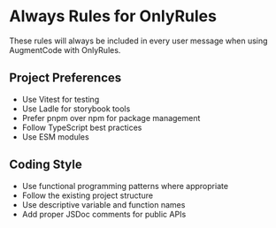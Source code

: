 # Always Rules for OnlyRules

These rules will always be included in every user message when using AugmentCode with OnlyRules.

## Project Preferences
- Use Vitest for testing
- Use Ladle for storybook tools
- Prefer pnpm over npm for package management
- Follow TypeScript best practices
- Use ESM modules

## Coding Style
- Use functional programming patterns where appropriate
- Follow the existing project structure
- Use descriptive variable and function names
- Add proper JSDoc comments for public APIs
